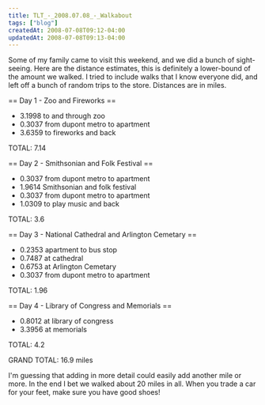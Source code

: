 ```yaml
---
title: TLT_-_2008.07.08_-_Walkabout
tags: ["blog"]
createdAt: 2008-07-08T09:12-04:00
updatedAt: 2008-07-08T09:13-04:00
---
```


Some of my family came to visit this weekend, and we did a bunch of sight-seeing. Here are the distance estimates, this is definitely a lower-bound of the amount we walked. I tried to include walks that I know everyone did, and left off a bunch of random trips to the store. Distances are in miles.

== Day 1 - Zoo and Fireworks ==
* 3.1998 to and through zoo
* 0.3037 from dupont metro to apartment
* 3.6359 to fireworks and back

TOTAL: 7.14

== Day 2 - Smithsonian and Folk Festival ==
* 0.3037 from dupont metro to apartment
* 1.9614 Smithsonian and folk festival
* 0.3037 from dupont metro to apartment
* 1.0309 to play music and back

TOTAL: 3.6

== Day 3 - National Cathedral and Arlington Cemetary ==
* 0.2353 apartment to bus stop
* 0.7487 at cathedral
* 0.6753 at Arlington Cemetary
* 0.3037 from dupont metro to apartment

TOTAL: 1.96

== Day 4 - Library of Congress and Memorials ==
* 0.8012 at library of congress
* 3.3956 at memorials

TOTAL: 4.2

GRAND TOTAL: 16.9 miles

I'm guessing that adding in more detail could easily add another mile or more. In the end I bet we walked about 20 miles in all. When you trade a car for your feet, make sure you have good shoes!

